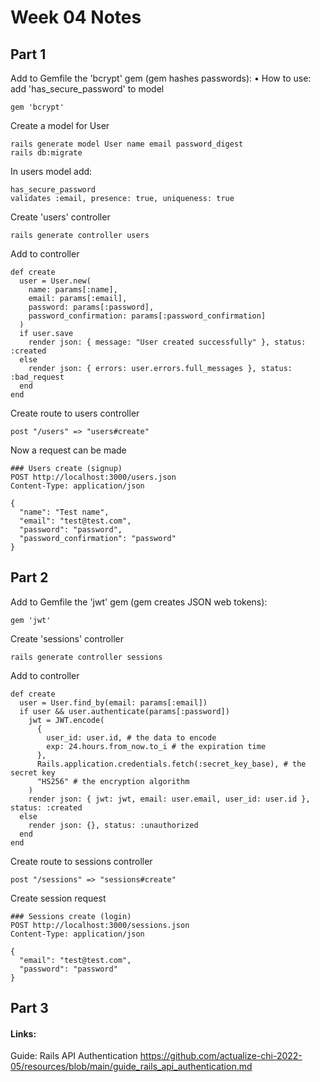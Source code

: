 # Week 04 Notes

## Part 1
Add to Gemfile the 'bcrypt' gem (gem hashes passwords):
• How to use: add 'has_secure_password' to model
````
gem 'bcrypt'
````
Create a model for User
````
rails generate model User name email password_digest
rails db:migrate
````
In users model add:
````
has_secure_password
validates :email, presence: true, uniqueness: true
````
Create 'users' controller
````
rails generate controller users
````
Add to controller
````
def create
  user = User.new(
    name: params[:name],
    email: params[:email],
    password: params[:password],
    password_confirmation: params[:password_confirmation]
  )
  if user.save
    render json: { message: "User created successfully" }, status: :created
  else
    render json: { errors: user.errors.full_messages }, status: :bad_request
  end
end
````
Create route to users controller
````
post "/users" => "users#create"
````
Now a request can be made
````
### Users create (signup)
POST http://localhost:3000/users.json
Content-Type: application/json

{
  "name": "Test name",
  "email": "test@test.com",
  "password": "password",
  "password_confirmation": "password"
}
````
## Part 2
Add to Gemfile the 'jwt' gem (gem creates JSON web tokens):
````
gem 'jwt'
````
Create 'sessions' controller
````
rails generate controller sessions
````
Add to controller
````
def create
  user = User.find_by(email: params[:email])
  if user && user.authenticate(params[:password])
    jwt = JWT.encode(
      {
        user_id: user.id, # the data to encode
        exp: 24.hours.from_now.to_i # the expiration time
      },
      Rails.application.credentials.fetch(:secret_key_base), # the secret key
      "HS256" # the encryption algorithm
    )
    render json: { jwt: jwt, email: user.email, user_id: user.id }, status: :created
  else
    render json: {}, status: :unauthorized
  end
end
````
Create route to sessions controller
````
post "/sessions" => "sessions#create"
````
Create session request
````
### Sessions create (login)
POST http://localhost:3000/sessions.json
Content-Type: application/json

{
  "email": "test@test.com",
  "password": "password"
}
````
## Part 3





#### Links:
Guide: Rails API Authentication
https://github.com/actualize-chi-2022-05/resources/blob/main/guide_rails_api_authentication.md
